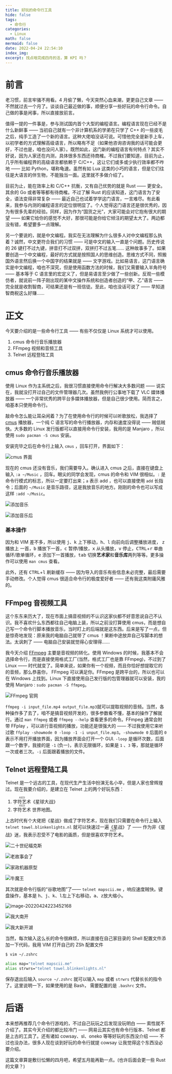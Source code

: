 ```yaml
---
title: 好玩的命令行工具
hide: false
tags:
  - 命令行
categories:
  - Linux
math: false
mermaid: false
date: 2022-04-24 22:54:10
index_img:
excerpt: 找点啥完成四月的活，算 KPI 吗？
---
```


# 前言

老习惯，前言牢骚不用看。4 月偷了懒，今天突然心血来潮，更更自己文章 —— 不然就过去一个月了。谈谈自己最近做的事，顺便分享一些好玩的命令行命令。自己做的事是闲事，所以直接放前言。

值得一提的一件事是，参与测试国内首个大型的编程语言。编程语言现在已经不是什么新鲜事 —— 当初自己就有一个非计算机系的学弟在只学了 C++ 的一些皮毛之后，纯手工造了一个新的语言。这种大佬咱没话可说。可惜他完全是新手上车，以初学者的方式理解高级语言，所以略有不足（如果他咨询咨询我的话可能会更好，不过也是，咱也没问人家）。既然如此，这门新的编程语言有何特点？其实不好说，因为人家还在内测，具体很多东西还待商榷。不过我们要知道，目前为止，几乎所有编程界的高级语言都依赖于 C/C++，这让它们或多或少执行效率都不咋地 —— 比如 Python，堪称龟速。虽然有如 Lua 这类的小巧的语言，但是它们往往是大语言的伴生物，不能独当一面。这里就不多做介绍了。

目前为止，能在效率上和 C/C++ 抗衡，又有自己优势的就是 Rust —— 更安全。其余的 Go 或者等等都有待商榷。不过了解 Rust 的应该知道，这门语言为了安全，语法变得非常复杂 —— 最近自己也试着学学这门语言，一言难尽。有此看来，我参与内测的编程语言的定位很明显了。个人觉得这门语言还是很优秀的，因为有很多先辈的经验。同样，因为作为“国货之光”，大家可能会对它抱有很大的期望 —— 如果它给你的感觉不大好，那很可能是你给它倾注的期望太大了。两边都没有错，希望要多一点理解。

另一个要说的，就是中文编程。我实在无法理解为什么很多人对中文编程那么执着？诚然，中文更符合我们的习惯 —— 可是中文的输入一直是个问题。历史传说的 26 键打不过九键，拼音打不过双拼，双拼打不过五笔…… 这种故事多了。如果要创造一个中文编程，最好的方式就是按照国人的思维创造。思维方式不同，照搬国外语言然后换一个中国字的结果就是 —— 文字游戏。比如易语言，这门语言确实是中文编程，咱也不深究，但是使用函数方法的时候，我们又需要输入半角符号 —— 基本等于 C 语言里的宏定义了，但是易语言至少做了一些创新。反观一些模仿者，就说前一阵子刚出现的某中文操作系统和创造者创造的“甲、乙”语言 —— 完全就是收割智商，可结果还是有一班信徒。至此，咱也没话可说了 —— 早知道智商税这么好赚……

# 正文

今天要介绍的是一些命令行工具 —— 有些不仅仅是 Linux 系统才可以使用。

1. cmus 命令行音乐播放器
2. FFmpeg 视频和音频工具
3. Telnet 远程登陆工具

## cmus 命令行音乐播放器

使用 Linux 作为主系统之后，我很习惯直接使用命令行解决大多数问题 —— 说实在，我就没打开过自己的文件管理器几次。虽然我例行公事地下载了 VLC 媒体播放器 —— 一个非常优秀的跨平台多媒体播放器，但是自己很少使用。简而言之，咱基本只使用命令行。

敲命令怎么能让耳朵闲着？为了在使用命令行的时候可以听歌放松，我选择了 [cmus](https://github.com/cmus/cmus "cmus") 播放器，一个纯 C 语言写的命令行播放器，内存和速度没得说 —— 贼低贼快。大多数的 Linux 发行版都可以直接用命令行安装，我用的是 Manjaro ，所以使用 `sudo pacman -S cmus` 安装。

安装完毕之后在命令行上输入 `cmus` ，回车打开，界面如下： 

![cmus 界面](http://cdn.jsdelivr.net/gh/chunshuyumao/202203@master/2022/04/24/202204242119118.png)

现在的 cmus 还没有音乐，我们需要导入。确认进入 cmus 之后，直接在键盘上输入 `:a ~/Music` ，回车。眼尖的同学会发现，cmus 的命令和 VIM 很相似。`:` 是命令行模式的标志，所以一定要打出来；`a` 表示 add ，也可以直接使用 `add` 长指令；后面的 `~/Music` 是音乐路径，这是我放音乐的地方。刚刚的命令也可以写成这样 `:add ~/Music`。

![添加音乐](http://cdn.jsdelivr.net/gh/chunshuyumao/202203@master/2022/04/24/202204242139772.png)

![添加音乐后](http://cdn.jsdelivr.net/gh/chunshuyumao/202203@master/2022/04/24/202204242152627.png)

### 基本操作

因为和 VIM 差不多，所以使用 <kbd>j</kbd>、<kbd>k</kbd> 上下移动，<kbd>h</kbd>、<kbd>l</kbd> 向前向后调整播放进度， <kbd>z</kbd> 播放上 一首，<kbd>b</kbd> 播放下一首，<kbd>c</kbd> 暂停/播放，<kbd>x</kbd> 从头播放，<kbd>v</kbd> 停止，<kbd>CTRL</kbd>+<kbd>r</kbd> 单曲循环/歌单循环，<kbd>e</kbd> 添加下一首播放，<kbd>tab</kbd> 切换**艺术家**和**音乐库**两列等等。更多操作可以使用 `man cmus` 查看。 

此外，还有 <kbd>CTRL</kbd>+<kbd>l</kbd> 刷新缓存 —— 因为导入的音乐有些信息未必完整，最后需要手动修改。个人觉得 cmus 很适合命令行的极度爱好者 —— 还有我这类附庸风雅的。

## FFmpeg 音视频工具

这个东东来历大了，现在市面上搞音视频的不认识这家伙都不好意思说自己不认识。我不喜欢什么东西都往自己电脑上装，所以之前没打算使用 cmus，而是想自己写一个命令行脚本播放音乐，当时盯上的后端就是这东西。后来是写了一点，但是惊奇地发现：原来我的电脑自己就带了 cmus ！果断中途放弃自己写脚本的想法。太讽刺了 —— 电脑自己安装就觉得心安理得……

我今天介绍 [FFmpeg](https://ffmpeg.org/ "FFmpeg") 主要是音视频的转化。使用 Windows 的时候，我基本不会选择命令行，而是直接使用格式工厂(当然，格式工厂也是靠 FFmpeg)，不过到了 Linux —— 时代就变了。简单来说，如果你有一个视频，而且你恰好想提取它的的音频，那么恭喜你， FFmpeg 可以满足你。FFmpeg 是跨平台的，所以也可以在 Windows 上找到。Linux 下直接使用自己发行版的包管理器就可以安装，我的使用 Manjaro : `sudo pacman -S ffmpeg`。

![FFmpeg 官网](http://cdn.jsdelivr.net/gh/chunshuyumao/202203@master/2022/04/24/202204242216842.png)

`ffmpeg -i input_file.mp4 output_file.mp3`就可以提取视频的音频。当然，各种操作多了去了，咱不是搞音视频开发的，很多参数看不懂，基本的操作了解就行。通过 `man ffmpeg` 或者 `ffmpeg --help` 查看更多的命令。FFmpeg 通常会附带 FFplay ，可以进行音视频的播放，功能还是很强大的 —— 不过我使用它来听过歌 `ffplay -showmode 0 -loop -1 -i unput_file.mp3`。`-showmode 0` 后面的 `0` 表示不用打开播放界面，因为播放界面会打开一个 GUI. `-loop` 是循环次数，后面跟一个数字，我接的是 `-1` (负一)，表示无限循环，如果是 `1` 、`3` 等，那就是循环一次或者三次。`-i` 后面跟着播放的文件。 

## Telnet 远程登陆工具

Telnet 是一个远古的工具，在现代生产生活中扮演无名小卒，但是人家也曾辉煌过。现在我要介绍的，是建立在 Telnet 上的两个好玩东西：

1. <ruby>字符艺术<rt>ASCII</rt></ruby>《星球大战》
2. <ruby>字符艺术<rt>ASCII</rt></ruby> 世界地图。

上古时代有个大佬把《星战》做成了字符艺术，现在我们只需要在命令行上输入 `telnet towel.blinkenlights.nl` 就可以快速过一遍《星战》了 —— 作为非《星战》迷，我表示忍受不了电影的画质，但是很喜欢<ruby>字符艺术<rt>ASCII</rt></ruby>。

![二十世纪福克斯](http://cdn.jsdelivr.net/gh/chunshuyumao/202203@master/2022/04/24/202204242231346.png)

![老故事会了](http://cdn.jsdelivr.net/gh/chunshuyumao/202203@master/2022/04/24/202204242229855.png)

![家政机器原型](http://cdn.jsdelivr.net/gh/chunshuyumao/202203@master/2022/04/24/202204242227215.png)

![牛魔王](http://cdn.jsdelivr.net/gh/chunshuyumao/202203@master/2022/04/24/202204242227678.png)

其次就是命令行版的“谷歌地图”了—— `telnet mapscii.me` ，响应速度贼快。键盘操作，基本是 <kbd>h</kbd>、<kbd>j</kbd>、<kbd>k</kbd>、<kbd>l</kbd>左上下右移动，<kbd>a</kbd>、<kbd>z</kbd>放大缩小。

![image-20220424223452168](http://cdn.jsdelivr.net/gh/chunshuyumao/202203@master/2022/04/24/202204242234230.png)

![我大南开](http://cdn.jsdelivr.net/gh/chunshuyumao/202203@master/2022/04/24/202204242236997.png)

![我大新开湖](http://cdn.jsdelivr.net/gh/chunshuyumao/202203@master/2022/04/24/202204242239603.png)

当然，每次输入这么长的命令很麻烦，所以直接在自己家目录的 Shell 配置文件添加一下代码，我用 VIM 打开自己的 ZSh 配置文件

```bash
$ vim ~/.zshrc

alias map="telnet mapscii.me"
alias strwrs="telnet towel.blinkenlights.nl"
```

保存退出后输入 `source ~/.zshrc` 就可以输入 `map` 或者 `strwrs` 代替长长的指令了。这里说明一下，如果使用的是 Bash， 需要配置的是 `.bashrc` 文件。

# 后语

本来想再推荐几个命令行游戏的，不过自己玩玩之后发现没玩明白 —— 索性就不介绍了。其实今天介绍的都比较冷门 —— 网易云其实也有命令行版本、Telnet 都是上古的工具了。还有诸如 cowsay、sl、oneko 等等好玩的东西没介绍 —— 不过也没办法，很多人现在谈到好玩的命令行就提 cowsay 让我觉得这个东西没必要介绍。

这篇文章算是敷衍忪懒的四月吧，希望五月能再勤一点。(也许后面会更一些 Rust 的文章？)







